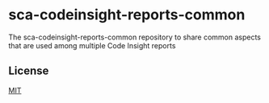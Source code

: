 # sca-codeinsight-reports-common

The sca-codeinsight-reports-common repository to share common aspects that are used among multiple Code Insight reports
 

## License
[MIT](LICENSE.TXT)
